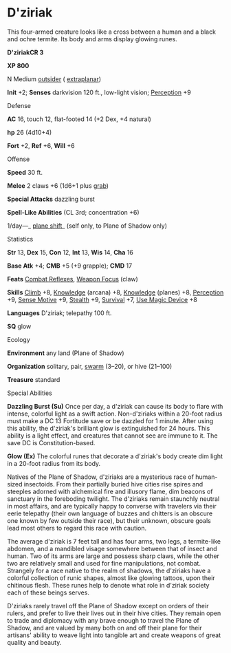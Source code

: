 # D'ziriak 

This four-armed creature looks like a cross between a human and a black and ochre termite. Its body and arms display glowing runes.

**D'ziriakCR 3**

**XP 800**

N Medium [outsider](monsters/creatureTypes#_outsider) ( [extraplanar](monsters/creatureTypes#_extraplanar-subtype))

**Init** +2; **Senses** darkvision 120 ft., low-light vision; [Perception](additionalMonsters/../skills/perception#_perception) +9

Defense

**AC** 16, touch 12, flat-footed 14 (+2 Dex, +4 natural)

**hp** 26 (4d10+4)

**Fort** +2, **Ref** +6, **Will** +6

Offense

**Speed** 30 ft.

**Melee** 2 claws +6 (1d6+1 plus [grab](monsters/universalMonsterRules#_grab))

**Special Attacks** dazzling burst

**Spell-Like Abilities** (CL 3rd; concentration +6)

1/day—_ [plane shift](additionalMonsters/../spells/planeShift#_plane-shift)_ (self only, to Plane of Shadow only)

Statistics

**Str** 13, **Dex** 15, **Con** 12, **Int** 13, **Wis** 14, **Cha** 16

**Base Atk** +4; **CMB** +5 (+9 grapple); **CMD** 17

**Feats** [Combat Reflexes](additionalMonsters/../feats#_combat-reflexes), [Weapon Focus](additionalMonsters/../feats#_weapon-focus) (claw)

**Skills** [Climb](additionalMonsters/../skills/climb#_climb) +8, [Knowledge](additionalMonsters/../skills/knowledge#_knowledge) (arcana) +8, [Knowledge](additionalMonsters/../skills/knowledge#_knowledge) (planes) +8, [Perception](additionalMonsters/../skills/perception#_perception) +9, [Sense Motive](additionalMonsters/../skills/senseMotive#_sense-motive) +9, [Stealth](additionalMonsters/../skills/stealth#_stealth) +9, [Survival](additionalMonsters/../skills/survival#_survival) +7, [Use Magic Device](additionalMonsters/../skills/useMagicDevice#_use-magic-device) +8

**Languages** D'ziriak; telepathy 100 ft.

**SQ** glow

Ecology

**Environment** any land (Plane of Shadow)

**Organization** solitary, pair, [swarm](monsters/creatureTypes#_swarm-subtype) (3–20), or hive (21–100)

**Treasure** standard

Special Abilities

**Dazzling Burst (Su)** Once per day, a d'ziriak can cause its body to flare with intense, colorful light as a swift action. Non-d'ziriaks within a 20-foot radius must make a DC 13 Fortitude save or be dazzled for 1 minute. After using this ability, the d'ziriak's brilliant glow is extinguished for 24 hours. This ability is a light effect, and creatures that cannot see are immune to it. The save DC is Constitution-based.

**Glow (Ex)** The colorful runes that decorate a d'ziriak's body create dim light in a 20-foot radius from its body.

Natives of the Plane of Shadow, d'ziriaks are a mysterious race of human-sized insectoids. From their partially buried hive cities rise spires and steeples adorned with alchemical fire and illusory flame, dim beacons of sanctuary in the foreboding twilight. The d'ziriaks remain staunchly neutral in most affairs, and are typically happy to converse with travelers via their eerie telepathy (their own language of buzzes and chitters is an obscure one known by few outside their race), but their unknown, obscure goals lead most others to regard this race with caution.

The average d'ziriak is 7 feet tall and has four arms, two legs, a termite-like abdomen, and a mandibled visage somewhere between that of insect and human. Two of its arms are large and possess sharp claws, while the other two are relatively small and used for fine manipulations, not combat. Strangely for a race native to the realm of shadows, the d'ziriaks have a colorful collection of runic shapes, almost like glowing tattoos, upon their chitinous flesh. These runes help to denote what role in d'ziriak society each of these beings serves.

D'ziriaks rarely travel off the Plane of Shadow except on orders of their rulers, and prefer to live their lives out in their hive cities. They remain open to trade and diplomacy with any brave enough to travel the Plane of Shadow, and are valued by many both on and off their plane for their artisans' ability to weave light into tangible art and create weapons of great quality and beauty.

